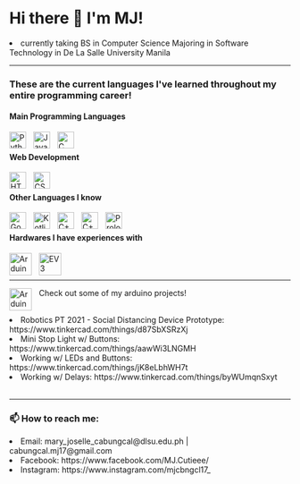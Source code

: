 # Hi there 👋 I'm MJ!
<li>currently taking BS in Computer Science Majoring in Software Technology in De La Salle University Manila</li>

---
### These are the current languages I've learned throughout my entire programming career!
#### Main Programming Languages
<img align="left" alt="Python" width="30px" style="padding-right:10px;" src="https://cdn.jsdelivr.net/gh/devicons/devicon/icons/python/python-plain.svg" />
<img align="left" alt="Java" width="30px" style="padding-right:10px;" src="https://cdn.jsdelivr.net/gh/devicons/devicon/icons/java/java-original.svg"/>
<img align="left" alt="C" width="30px" style="padding-right:10px;" src="https://cdn.jsdelivr.net/gh/devicons/devicon/icons/c/c-original.svg"/> 
<br/>

#### Web Development
<img align="left" alt="HTML" width="30px" style="padding-right:10px;" src="https://cdn.jsdelivr.net/gh/devicons/devicon/icons/html5/html5-plain.svg"/>
<img align="left" alt="CSS" width="30px" style="padding-right:10px;" src="https://cdn.jsdelivr.net/gh/devicons/devicon/icons/css3/css3-plain.svg" />
<br />

#### Other Languages I know
<img align="left" alt="Go" width="30px" style="padding-right:10px;" src="https://cdn.jsdelivr.net/gh/devicons/devicon/icons/go/go-original.svg" />  
<img align="left" alt="Kotlin" width="30px" style="padding-right:10px;" src="https://cdn.jsdelivr.net/gh/devicons/devicon/icons/kotlin/kotlin-original.svg" />  
<img align="left" alt="C++" width="30px" style="padding-right:10px;" src="https://cdn.jsdelivr.net/gh/devicons/devicon/icons/cplusplus/cplusplus-original.svg" /> <img align="left" alt="C++" width="30px" style="padding-right:10px;" src="https://cdn.jsdelivr.net/gh/devicons/devicon/icons/mysql/mysql-original-wordmark.svg" />
<img align="left" alt="Prolog" width="30px" style="padding-right:10px;" src="https://dashboard.snapcraft.io/site_media/appmedia/2020/04/Prolog-logo-512.png" />  
<br />
  
#### Hardwares I have experiences with
<img align="left" alt="Arduino" width="40px" style="padding-right:10px;" src="https://cdn.jsdelivr.net/gh/devicons/devicon/icons/arduino/arduino-original-wordmark.svg" />  
<img align="left" alt="EV3" height="40px" style="padding-right:10px;" src="https://www.brickfanatics.com/wp-content/uploads/2022/12/LEGO-MINDSTORMS-Logo.png" />  
<br /><br />
 
---
  
<img align="left" alt="Arduino" width="40px" style="padding-right:10px;" src="https://cdn.jsdelivr.net/gh/devicons/devicon/icons/arduino/arduino-original-wordmark.svg" />  Check out some of my arduino projects!
<br /><br />
<li>Robotics PT 2021 - Social Distancing Device Prototype: https://www.tinkercad.com/things/d87SbXSRzXj</li>
<li>Mini Stop Light w/ Buttons: https://www.tinkercad.com/things/aawWi3LNGMH</li>
<li>Working w/ LEDs and Buttons: https://www.tinkercad.com/things/jK8eLbhWH7t</li>
<li>Working w/ Delays: https://www.tinkercad.com/things/byWUmqnSxyt</li>
<br />

---

### 📫 How to reach me:
<li>Email: mary_joselle_cabungcal@dlsu.edu.ph |  cabungcal.mj17@gmail.com</li>
<li>Facebook: https://www.facebook.com/MJ.Cutieee/</li>
<li>Instagram: https://www.instagram.com/mjcbngcl17_</li>
<br />



<!--
**EmGZ/EmGZ** is a ✨ _special_ ✨ repository because its `README.md` (this file) appears on your GitHub profile.

Here are some ideas to get you started:

- 🔭 I’m currently working on ...
- 🌱 I’m currently learning ...
- 👯 I’m looking to collaborate on ...
- 🤔 I’m looking for help with ...
- 💬 Ask me about ...
- 📫 How to reach me: ...
- 😄 Pronouns: ...
- ⚡ Fun fact: ...
-->
